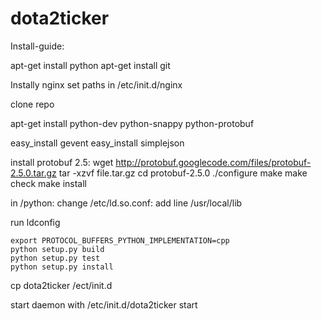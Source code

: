 dota2ticker
===========


Install-guide:

apt-get install python
apt-get install git

Instally nginx
set paths in /etc/init.d/nginx

clone repo


apt-get install python-dev python-snappy python-protobuf

easy_install gevent
easy_install simplejson

install protobuf 2.5:
    wget http://protobuf.googlecode.com/files/protobuf-2.5.0.tar.gz
    tar -xzvf file.tar.gz
    cd protobuf-2.5.0
	./configure
    make
    make check
    make install

in /python:
change /etc/ld.so.conf: 
add line 
    /usr/local/lib

run 
    ldconfig

    export PROTOCOL_BUFFERS_PYTHON_IMPLEMENTATION=cpp
    python setup.py build
    python setup.py test
    python setup.py install

	
cp dota2ticker /ect/init.d

start daemon with /etc/init.d/dota2ticker start
